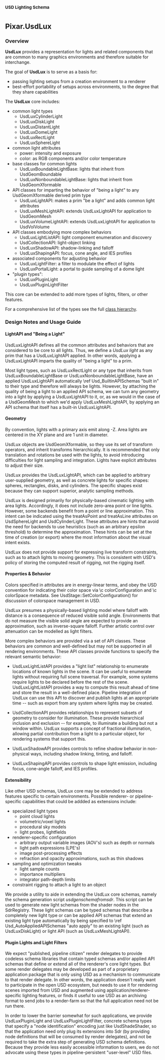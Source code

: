 ### <sub>USD Lighting Schema</sub>
# <sup>**Pixar.UsdLux**</sup>

### Overview

**UsdLux** provides a representation for lights and related components that
are common to many graphics environments and therefore suitable for
interchange.

The goal of **UsdLux** is to serve as a basis for:

- passing lighting setups from a creation environment to a renderer
- best-effort portability of setups across environments, to the degree
  that they share capabilities

The **UsdLux** core includes:

- common light types
    - UsdLuxCylinderLight
    - UsdLuxDiskLight
    - UsdLuxDistantLight
    - UsdLuxDomeLight
    - UsdLuxRectLight
    - UsdLuxSphereLight
- common light attributes
    - power: intensity and exposure
    - color: as RGB components and/or color temperature
- base classes for common lights
    - UsdLuxBoundableLightBase: lights that inherit from UsdGeomBoundable
    - UsdLuxNonboundableLightBase:  lights that inherit from UsdGeomXformable
- API classes for imparting the behavior of "being a light" to any 
  UsdGeomXformable derived prim type
    - UsdLuxLightAPI: makes a prim "be a light" and adds common light attributes
    - UsdLuxMeshLightAPI: extends UsdLuxLightAPI for application to UsdGeomMesh
    - UsdLuxVolumeLightAPI: extends UsdLuxLightAPI for application to UsdVolVolume
- API classes embodying more complex behaviors
    - UsdLuxLightListAPI: light component enumeration and discovery
    - UsdCollectionAPI: light-object linking
    - UsdLuxShadowAPI: shadow-linking and falloff
    - UsdLuxShapingAPI: focus, cone angle, and IES profiles
- associated components for adjusting behavior
    - UsdLuxLightFilter: a filter to modulate the effect of lights
    - UsdLuxPortalLight: a portal to guide sampling of a dome light
- "plugin types":
    - UsdLuxPluginLight
    - UsdLuxPluginLightFilter

This core can be extended to add more types of lights, filters, or other features.

For a comprehensive list of the types see the full <a href="hierarchy.html">class hierarchy</a>.

### Design Notes and Usage Guide

#### **LightAPI** and **"Being a Light"**

UsdLuxLightAPI defines all the common attributes and behaviors that are 
considered to be core to all lights. Thus, we define a _UsdLux light_ as any 
prim that has a UsdLuxLightAPI applied. In other words, applying a 
UsdLuxLightAPI imparts the quality of "being a light" to a prim.

Most light types, such as UsdLuxRectLight or any type that inherits from 
UsdLuxBoundableLightBase or UsdLuxNonboundableLightBase, have an applied 
UsdLuxLightAPI automatically \ref Usd_BuiltinAPISchemas "built in" to their type
and therefore will always be lights. However, by attaching the quality of being 
a light to an applied API schema, we can turn any geometry into a light by 
applying a UsdLuxLightAPI to it, or, as we would in the case of a UsdGeomMesh 
to which we'd apply UsdLuxMeshLightAPI, by applying an API schema that itself 
has a built-in UsdLuxLightAPI.

#### Geometry

By convention, lights with a primary axis emit along -Z.
Area lights are centered in the XY plane and are 1 unit in diameter.

UsdLux objects are UsdGeomXformable, so they use its set of
transform operators, and inherit transforms hierarchically.
It is recommended that only translation and rotations be used
with the lights, to avoid introducing difficulties for light sampling
and integration.  Lights have explicit attributes to adjust their size.

UsdLux provides the UsdLuxLightAPI, which can be applied to arbitrary 
user-supplied geometry, as well as concrete lights for specific shapes: spheres,
rectangles, disks, and cylinders.  The specific shapes exist because they can 
support superior, analytic sampling methods.

UsdLux is designed primarily for physically-based cinematic lighting with
area lights.  Accordingly, it does not include zero-area point or line
lights.  However, some backends benefit from a point or line approximation.
This intent can be indicated using the treatAsPoint and treatAsLine
attributes on UsdSphereLight and UsdCylinderLight.  These attributes
are hints that avoid the need for backends to use heuristics (such as
an arbitrary epsilon threshold) to determine the approximation. These
hints can be set at the time of creation (or export) where the most
information about the visual intent exists.

UsdLux does not provide support for expressing live transform
constraints, such as to attach lights to moving geometry.  This is
consistent with USD's policy of storing the computed result of rigging,
not the rigging itself.

#### Properties & Behavior

Colors specified in attributes are in energy-linear terms,
and obey the USD convention for indicating their color space via \c
colorConfiguration and \c colorSpace metadata.  See
UsdStage::SetColorConfiguration() for discussion of colorspace
management in USD.

UsdLux presumes a physically-based lighting model where falloff with
distance is a consequence of reduced visible solid angle. Environments
that do not measure the visible solid angle are expected to provide an
approximation, such as inverse-square falloff. Further artistic control
over attenuation can be modelled as light filters.

More complex behaviors are provided via a set of API classes.
These behaviors are common and well-defined but may not be supported
in all rendering environments.  These API classes provide
functions to specify the relevant semantic behavior:

- UsdLuxLightListAPI provides a "light list" relationship to enumerate
locations of known lights in the scene. It can be useful to enumerate
lights without requiring full scene traversal. For example, some
systems require lights to be declared before the rest of the scene.
UsdLuxLightListAPI provides a way to compute this result ahead of time and
store the result in a well-defined place. Pipeline integration of UsdLux
can use this API to discover and publish lights at an appropriate time
-- such as export from any system where lights may be created.

- UsdCollectionAPI provides relationships to represent subsets of geometry
to consider for illumination. These provide hierarchical inclusion and
exclusion -- for example, to illuminate a building but not a window
within. UsdLux supports a concept of fractional illumination, allowing
partial contribution from a light to a particular object, for rendering
systems that support this.

- UsdLuxShadowAPI provides controls to refine shadow behavior in
non-physical ways, including shadow linking, tinting, and falloff.

- UsdLuxShapingAPI provides controls to shape light emission, including focus, 
cone-angle falloff, and IES profiles.

#### Extensibility

Like other USD schemas, UsdLux core may be extended to address features
specific to certain environments.  Possible renderer- or
pipeline-specific capabilities that could be addded as extensions include:

- specialized light types
    - point cloud lights
    - volumetric/voxel lights
    - procedural sky models
    - light probes, lightfields
- renderer-specific configuration
    - arbitrary output variable images (AOV's) such as depth or normals
    - light path expressions (LPE's)
    - image post-processing effects
    - refraction and opacity approximations, such as thin shadows
- sampling and optimization tweaks
    - light sample counts
    - importance multipliers
    - integrator path-depth limits
- constraint rigging to attach a light to an object

We provide a utility to aide in extending the UsdLux core schemas, namely the
schema generation script _usdgenschemafromsdr_. This script can be used to 
generate new light schemas from the shader nodes in the SdrRegistry. These light
schemas can be typed schemas that describe a completely new light type or
can be applied API schemas that extend an existing light type automatically by
being specified to \ref Usd_AutoAppliedAPISchemas "auto apply" to an existing
light (such as UsdLuxDiskLight) or light API (such as UsdLuxMeshLightAPI). 

#### Plugin Lights and Light Filters

We expect "published, pipeline citizen" render delegates to provide codeless 
schema libraries that contain typed schemas and/or applied API schemas that 
define or extend all of the renderer's core light types. But some render 
delegates may be developed as part of a proprietary application package that is 
only using USD as a mechanism to communicate to that render delegate. In other 
words, the application doesn't really want to participate in the open USD 
ecosystem, but needs to use it for rendering scenes imported from USD and 
augmented using application/renderer-specific lighting features, or finds it 
useful to use USD as an archiving format to send jobs to a render-farm so that 
the full application need not be run there.

In order to lower the barrier somewhat for such applications, we provide 
UsdLuxPluginLight and UsdLuxPluginLightFilter, concrete schema types that
specify a "node identification" encoding just like UsdShadeShader, so that the
application need only plug its extensions into Sdr (by providing node 
definitions that will be consumed by render delegates), and not be required to
take the extra step of generating USD schema definitions. Because they
provide less easily accessible information to users, we do not advocate using 
these types in pipeline-persistent "user-level" USD files.
